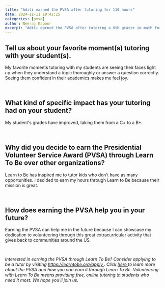```yaml
---
title: "Aditi earned the PVSA after tutoring for 110 hours"
date: 2024-11-11 19:42:25
categories: [pvsa]
author: Neeraj Kapoor
excerpt: "Aditi earned the PVSA after tutoring a 6th grader in math for 110 hours"
---
```


<h2 id="">
 Tell us about your favorite moment(s) tutoring with your student(s).
</h2>
<p id="">
 My favorite moments tutoring with my students are seeing their faces light up when they understand a topic thoroughly or answer a question correctly. Seeing them confident in their academics makes me feel joy.
</p>
<p id="">
 ‍
</p>
<h2 id="">
 What kind of specific impact has your tutoring had on your student?
</h2>
<p id="">
 My student's grades have improved, taking them from a C+ to a B+.
</p>
<p id="">
 ‍
</p>
<h2 id="">
 Why did you decide to earn the Presidential Volunteer Service Award (PVSA) through Learn To Be over other organizations?
</h2>
<p id="">
 Learn to Be has inspired me to tutor kids who don't have as many opportunities. I decided to earn my hours through Learn to Be because their mission is great.
</p>
<p id="">
 ‍
</p>
<h2 id="">
 How does earning the PVSA help you in your future?
</h2>
<p id="">
 Earning the PVSA can help me in the future because I can showcase my dedication to volunteering through this great extracurricular activity that gives back to communities around the US.
</p>
<p id="">
 ‍
</p>
<p id="">
 <em id="">
  Interested in earning the PVSA through Learn To Be? Consider applying to be a tutor by visiting
 </em>
 <a href="https://www.learntobe.org/apply">
  <em id="">
   https://learntobe.org/apply
  </em>
 </a>
 <em id="">
  . Click
 </em>
 <a href="https://www.learntobe.org/blog/what-is-the-presidential-volunteer-service-award-and-how-can-you-get-involved" id="">
  <em id="">
   here
  </em>
 </a>
 <em id="">
  to learn more about the PVSA and how you can earn it through Learn To Be. Volunteering with Learn To Be means providing free, online tutoring to students who need it most. We hope you'll join us.
 </em>
</p>
